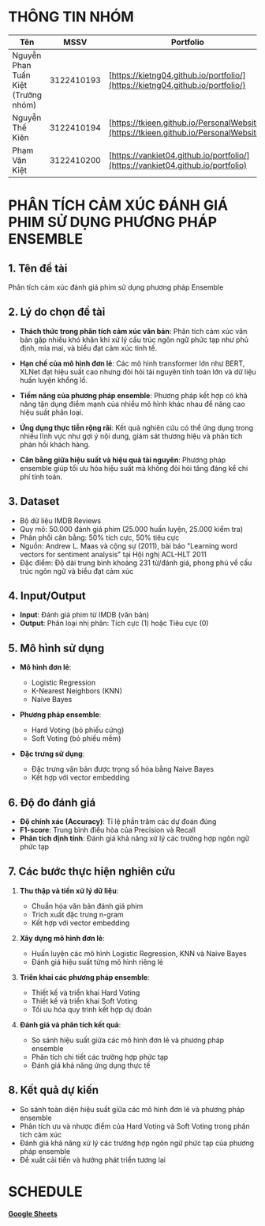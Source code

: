 # THÔNG TIN NHÓM

|Tên                                |MSSV      |Portfolio         |Email|
|-----------------------------------|  :----:  |------------------|-----|
|Nguyễn Phan Tuấn Kiệt (Trưởng nhóm)|3122410193|[https://kietng04.github.io/portfolio/](https://kietng04.github.io/portfolio/) |nguyenphantuankiet299@gmail.com|
|Nguyễn Thế Kiên                    |3122410194|[https://tkieen.github.io/PersonalWebsite/](https://tkieen.github.io/PersonalWebsite/) |nguyenthekien62@gmail.com|
|Phạm Văn Kiệt                      |3122410200|[https://vankiet04.github.io/portfolio/](https://vankiet04.github.io/portfolio) |pvk210504@gmail.com|

# PHÂN TÍCH CẢM XÚC ĐÁNH GIÁ PHIM SỬ DỤNG PHƯƠNG PHÁP ENSEMBLE

## 1. Tên đề tài
Phân tích cảm xúc đánh giá phim sử dụng phương pháp Ensemble

## 2. Lý do chọn đề tài

- **Thách thức trong phân tích cảm xúc văn bản**: Phân tích cảm xúc văn bản gặp nhiều khó khăn khi xử lý cấu trúc ngôn ngữ phức tạp như phủ định, mỉa mai, và biểu đạt cảm xúc tinh tế.

- **Hạn chế của mô hình đơn lẻ**: Các mô hình transformer lớn như BERT, XLNet đạt hiệu suất cao nhưng đòi hỏi tài nguyên tính toán lớn và dữ liệu huấn luyện khổng lồ.

- **Tiềm năng của phương pháp ensemble**: Phương pháp kết hợp có khả năng tận dụng điểm mạnh của nhiều mô hình khác nhau để nâng cao hiệu suất phân loại.

- **Ứng dụng thực tiễn rộng rãi**: Kết quả nghiên cứu có thể ứng dụng trong nhiều lĩnh vực như gợi ý nội dung, giám sát thương hiệu và phân tích phản hồi khách hàng.

- **Cân bằng giữa hiệu suất và hiệu quả tài nguyên**: Phương pháp ensemble giúp tối ưu hóa hiệu suất mà không đòi hỏi tăng đáng kể chi phí tính toán.

## 3. Dataset
- Bộ dữ liệu IMDB Reviews
- Quy mô: 50.000 đánh giá phim (25.000 huấn luyện, 25.000 kiểm tra)
- Phân phối cân bằng: 50% tích cực, 50% tiêu cực
- Nguồn: Andrew L. Maas và cộng sự (2011), bài báo "Learning word vectors for sentiment analysis" tại Hội nghị ACL-HLT 2011
- Đặc điểm: Độ dài trung bình khoảng 231 từ/đánh giá, phong phú về cấu trúc ngôn ngữ và biểu đạt cảm xúc

## 4. Input/Output
- **Input**: Đánh giá phim từ IMDB (văn bản)
- **Output**: Phân loại nhị phân: Tích cực (1) hoặc Tiêu cực (0)

## 5. Mô hình sử dụng
- **Mô hình đơn lẻ**: 
  * Logistic Regression
  * K-Nearest Neighbors (KNN)
  * Naive Bayes
  
- **Phương pháp ensemble**: 
  * Hard Voting (bỏ phiếu cứng)
  * Soft Voting (bỏ phiếu mềm)
  
- **Đặc trưng sử dụng**:
  * Đặc trưng văn bản được trọng số hóa bằng Naive Bayes
  * Kết hợp với vector embedding

## 6. Độ đo đánh giá
- **Độ chính xác (Accuracy)**: Tỉ lệ phần trăm các dự đoán đúng
- **F1-score**: Trung bình điều hòa của Precision và Recall
- **Phân tích định tính**: Đánh giá khả năng xử lý các trường hợp ngôn ngữ phức tạp

## 7. Các bước thực hiện nghiên cứu
1. **Thu thập và tiền xử lý dữ liệu**:
   - Chuẩn hóa văn bản đánh giá phim
   - Trích xuất đặc trưng n-gram
   - Kết hợp với vector embedding

2. **Xây dựng mô hình đơn lẻ**:
   - Huấn luyện các mô hình Logistic Regression, KNN và Naive Bayes
   - Đánh giá hiệu suất từng mô hình riêng lẻ

3. **Triển khai các phương pháp ensemble**:
   - Thiết kế và triển khai Hard Voting
   - Thiết kế và triển khai Soft Voting
   - Tối ưu hóa quy trình kết hợp dự đoán

4. **Đánh giá và phân tích kết quả**:
   - So sánh hiệu suất giữa các mô hình đơn lẻ và phương pháp ensemble
   - Phân tích chi tiết các trường hợp phức tạp
   - Đánh giá khả năng ứng dụng thực tế

## 8. Kết quả dự kiến
- So sánh toàn diện hiệu suất giữa các mô hình đơn lẻ và phương pháp ensemble
- Phân tích ưu và nhược điểm của Hard Voting và Soft Voting trong phân tích cảm xúc
- Đánh giá khả năng xử lý các trường hợp ngôn ngữ phức tạp của phương pháp ensemble
- Đề xuất cải tiến và hướng phát triển tương lai

# SCHEDULE
**[Google Sheets](https://docs.google.com/spreadsheets/d/1Q9h6LFw36fSQiCDfojJd62I6kkspTYdbZtQn_GCc1Zs/edit?usp=sharing)**

